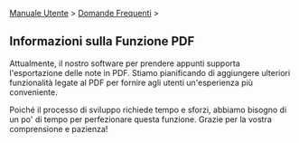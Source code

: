 [Manuale Utente](/dragonnest/drawnote/manual/it) > [Domande Frequenti](/dragonnest/drawnote/manual/it/q_a) >

Informazioni sulla Funzione PDF
---
Attualmente, il nostro software per prendere appunti supporta l'esportazione delle note in PDF. Stiamo pianificando di aggiungere ulteriori funzionalità legate al PDF per fornire agli utenti un'esperienza più conveniente.

Poiché il processo di sviluppo richiede tempo e sforzi, abbiamo bisogno di un po' di tempo per perfezionare questa funzione. Grazie per la vostra comprensione e pazienza!